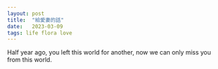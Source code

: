 ```yaml
---
layout: post
title:  "給愛妻的話"
date:   2023-03-09
tags: life flora love
---
```


Half year ago, you left this world for another, now we can only miss you from this world.
